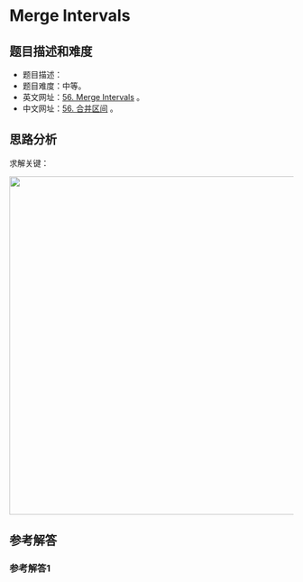 # Merge Intervals

## 题目描述和难度
+ 题目描述：
+ 题目难度：中等。
+ 英文网址：[56. Merge Intervals](https://leetcode.com/problems/merge-intervals/description/)  。
+ 中文网址：[56. 合并区间](https://leetcode-cn.com/problems/merge-intervals/description/)  。
## 思路分析
求解关键：

<img src="https://liweiwei1419.github.io/images/leetcode-solution/" width="600">

## 参考解答
### 参考解答1

```java

```